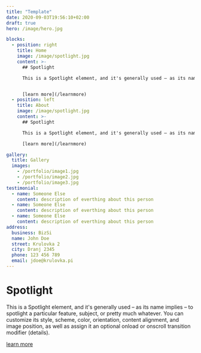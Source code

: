 ```yaml
---
title: "Template"
date: 2020-09-03T19:56:10+02:00
draft: true
hero: /image/hero.jpg

blocks:
  - position: right
    title: Home
    image: /image/spotlight.jpg
    content: >-
      ## Spotlight

      This is a Spotlight element, and it's generally used – as its name implies – to spotlight a particular feature, subject, or pretty much whatever. You can customize its style, scheme, color, orientation, content alignment, and image position, as well as assign it an optional onload or onscroll transition modifier (details).


      [learn more](/learnmore)
  - position: left
    title: About
    image: /image/spotlight.jpg
    content: >-
      ## Spotlight

      This is a Spotlight element, and it's generally used – as its name implies – to spotlight a particular feature, subject, or pretty much whatever. You can customize its style, scheme, color, orientation, content alignment, and image position, as well as assign it an optional onload or onscroll transition modifier (details).

      [learn more](/learnmore)

gallery:
  title: Gallery
  images:
    - /portfolio/image1.jpg
    - /portfolio/image2.jpg
    - /portfolio/image3.jpg
testimonial:
  - name: Someone Else
    content: description of everthing about this person
  - name: Someone Else
    content: description of everthing about this person
  - name: Someone Else
    content: description of everthing about this person
address:
  business: BizSi
  name: John Doe
  street: Krulovka 2
  city: Dranj 2345
  phone: 123 456 789
  email: jdoe@krulovka.pi
---
```

# Spotlight

This is a Spotlight element, and it's generally used – as its name implies – to spotlight a particular feature, subject, or pretty much whatever. You can customize its style, scheme, color, orientation, content alignment, and image position, as well as assign it an optional onload or onscroll transition modifier (details).

[learn more](/learnmore)